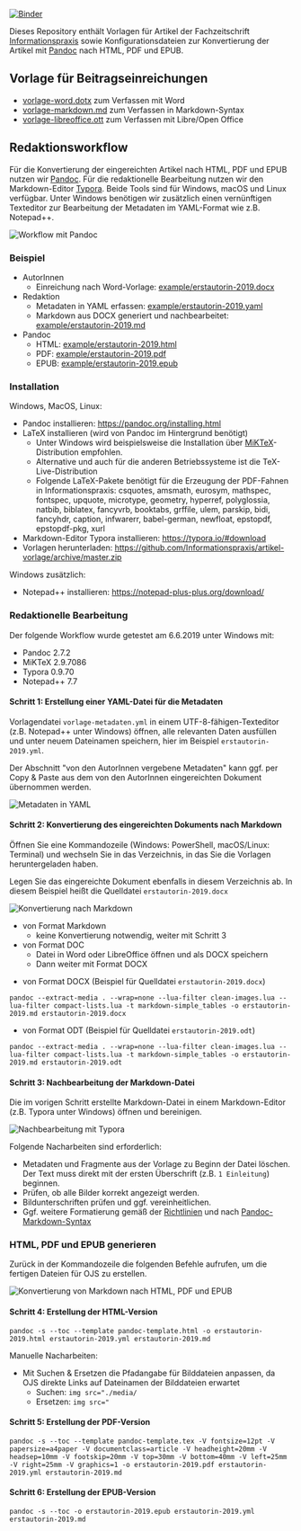 [![Binder](https://mybinder.org/badge_logo.svg)](https://mybinder.org/v2/gh/Informationspraxis/artikel-vorlage/master?filepath=README.md&urlpath=rstudio)

Dieses Repository enthält Vorlagen für Artikel der Fachzeitschrift [Informationspraxis](http://informationspraxis.de/) sowie Konfigurationsdateien zur Konvertierung der Artikel mit [Pandoc](https://pandoc.org) nach HTML, PDF und EPUB.

## Vorlage für Beitragseinreichungen

* [vorlage-word.dotx](vorlage-word.dotx) zum Verfassen mit Word
* [vorlage-markdown.md](vorlage-markdown.md) zum Verfassen in Markdown-Syntax
* [vorlage-libreoffice.ott](vorlage-libreoffice.ott) zum Verfassen mit Libre/Open Office

## Redaktionsworkflow

Für die Konvertierung der eingereichten Artikel nach HTML, PDF und EPUB nutzen wir [Pandoc](https://pandoc.org/). Für die redaktionelle Bearbeitung nutzen wir den Markdown-Editor [Typora](https://typora.io). Beide Tools sind für Windows, macOS und Linux verfügbar. Unter Windows benötigen wir zusätzlich einen vernünftigen Texteditor zur Bearbeitung der Metadaten im YAML-Format wie z.B. Notepad++.

![Workflow mit Pandoc](workflow.png)

### Beispiel

- AutorInnen
  - Einreichung nach Word-Vorlage: [example/erstautorin-2019.docx](example/erstautorin-2019.docx)
- Redaktion
  - Metadaten in YAML erfassen: [example/erstautorin-2019.yaml](example/erstautorin-2019.yaml)
  - Markdown aus DOCX generiert und nachbearbeitet: [example/erstautorin-2019.md](example/erstautorin-2019.md)
- Pandoc
  - HTML: [example/erstautorin-2019.html](example/erstautorin-2019.html)
  - PDF: [example/erstautorin-2019.pdf](example/erstautorin-2019.pdf)
  - EPUB: [example/erstautorin-2019.epub](example/erstautorin-2019.epub)

### Installation

Windows, MacOS, Linux:

* Pandoc installieren: https://pandoc.org/installing.html
* LaTeX installieren (wird von Pandoc im Hintergrund benötigt)
  * Unter Windows wird beispielsweise die Installation über [MiKTeX](https://miktex.org/howto/install-miktex)-Distribution empfohlen.
  * Alternative und auch für die anderen Betriebssysteme ist die TeX-Live-Distribution
  * Folgende LaTeX-Pakete benötigt für die Erzeugung der PDF-Fahnen in Informationspraxis: csquotes, amsmath, eurosym, mathspec, fontspec, upquote, microtype, geometry, hyperref, polyglossia, natbib, biblatex, fancyvrb, booktabs, grffile, ulem, parskip, bidi, fancyhdr, caption, infwarerr, babel-german, newfloat, epstopdf, epstopdf-pkg, xurl
* Markdown-Editor Typora installieren: https://typora.io/#download
* Vorlagen herunterladen: https://github.com/Informationspraxis/artikel-vorlage/archive/master.zip

Windows zusätzlich:

* Notepad++ installieren: https://notepad-plus-plus.org/download/

### Redaktionelle Bearbeitung

Der folgende Workflow wurde getestet am 6.6.2019 unter Windows mit:

* Pandoc 2.7.2
* MiKTeX 2.9.7086
* Typora 0.9.70
* Notepad++ 7.7

#### Schritt 1: Erstellung einer YAML-Datei für die Metadaten

Vorlagendatei `vorlage-metadaten.yml` in einem UTF-8-fähigen-Texteditor (z.B. Notepad++ unter Windows) öffnen, alle relevanten Daten ausfüllen und unter neuem Dateinamen speichern, hier im Beispiel  `erstautorin-2019.yml`.

Der Abschnitt "von den AutorInnen vergebene Metadaten" kann ggf. per Copy & Paste aus dem von den AutorInnen eingereichten Dokument übernommen werden.

![Metadaten in YAML](screenshots/metadaten.png)

#### Schritt 2: Konvertierung des eingereichten Dokuments nach Markdown

Öffnen Sie eine Kommandozeile (Windows: PowerShell, macOS/Linux: Terminal) und wechseln Sie in das Verzeichnis, in das Sie die Vorlagen heruntergeladen haben.

Legen Sie das eingereichte Dokument ebenfalls in diesem Verzeichnis ab. In diesem Beispiel heißt die Quelldatei `erstautorin-2019.docx`

![Konvertierung nach Markdown](screenshots/docx2md.png)

* von Format Markdown
  * keine Konvertierung notwendig, weiter mit Schritt 3
* von Format DOC
  * Datei in Word oder LibreOffice öffnen und als DOCX speichern
  * Dann weiter mit Format DOCX

- von Format DOCX (Beispiel für Quelldatei `erstautorin-2019.docx`)

```
pandoc --extract-media . --wrap=none --lua-filter clean-images.lua --lua-filter compact-lists.lua -t markdown-simple_tables -o erstautorin-2019.md erstautorin-2019.docx
```

- von Format ODT (Beispiel für Quelldatei `erstautorin-2019.odt`)

```
pandoc --extract-media . --wrap=none --lua-filter clean-images.lua --lua-filter compact-lists.lua -t markdown-simple_tables -o erstautorin-2019.md erstautorin-2019.odt
```

#### Schritt 3: Nachbearbeitung der Markdown-Datei

Die im vorigen Schritt erstellte Markdown-Datei in einem Markdown-Editor (z.B. Typora unter Windows) öffnen und bereinigen.

![Nachbearbeitung mit Typora](screenshots/typora.png)

Folgende Nacharbeiten sind erforderlich:

* Metadaten und Fragmente aus der Vorlage zu Beginn der Datei löschen. Der Text muss direkt mit der ersten Überschrift (z.B. `1 Einleitung`) beginnen.
* Prüfen, ob alle Bilder korrekt angezeigt werden.
* Bildunterschriften prüfen und ggf. vereinheitlichen.
* Ggf. weitere Formatierung gemäß der [Richtlinien](https://journals.ub.uni-heidelberg.de/index.php/ip/about/submissions) und nach [Pandoc-Markdown-Syntax](http://pandoc.org/MANUAL.html#pandocs-markdown)

### HTML, PDF und EPUB generieren

Zurück in der Kommandozeile die folgenden Befehle aufrufen, um die fertigen Dateien für OJS zu erstellen.

![Konvertierung von Markdown nach HTML, PDF und EPUB](screenshots/md2html-pdf-epub.png)

#### Schritt 4: Erstellung der HTML-Version

```
pandoc -s --toc --template pandoc-template.html -o erstautorin-2019.html erstautorin-2019.yml erstautorin-2019.md
```

Manuelle Nacharbeiten:

* Mit Suchen & Ersetzen die Pfadangabe für Bilddateien anpassen, da OJS direkte Links auf Dateinamen der Bilddateien erwartet
  * Suchen: `img src="./media/`
  * Ersetzen: `img src="`

#### Schritt 5: Erstellung der PDF-Version

```
pandoc -s --toc --template pandoc-template.tex -V fontsize=12pt -V papersize=a4paper -V documentclass=article -V headheight=20mm -V headsep=10mm -V footskip=20mm -V top=30mm -V bottom=40mm -V left=25mm -V right=25mm -V graphics=1 -o erstautorin-2019.pdf erstautorin-2019.yml erstautorin-2019.md
```

#### Schritt 6: Erstellung der EPUB-Version

```
pandoc -s --toc -o erstautorin-2019.epub erstautorin-2019.yml erstautorin-2019.md
```

